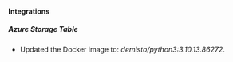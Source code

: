 #### Integrations
##### Azure Storage Table
- Updated the Docker image to: *demisto/python3:3.10.13.86272*.
